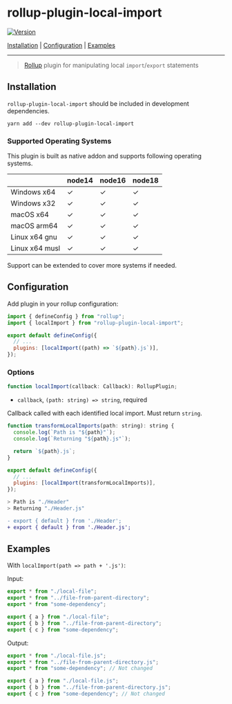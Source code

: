 # rollup-plugin-local-import

[![Version][version-badge]][version-url]

[Installation](#installation) | [Configuration](#configuration) | [Examples](#examples)

---

> [Rollup](https://rollupjs.org/) plugin for manipulating local `import`/`export` statements

[version-badge]: https://img.shields.io/npm/v/rollup-plugin-local-import
[version-url]: https://www.npmjs.com/package/rollup-plugin-local-import

## Installation

`rollup-plugin-local-import` should be included in development dependencies.

```
yarn add --dev rollup-plugin-local-import
```

### Supported Operating Systems

This plugin is built as native addon and supports following operating systems.

|                | node14 | node16 | node18 |
| -------------- | ------ | ------ | ------ |
| Windows x64    | ✓      | ✓      | ✓      |
| Windows x32    | ✓      | ✓      | ✓      |
| macOS x64      | ✓      | ✓      | ✓      |
| macOS arm64    | ✓      | ✓      | ✓      |
| Linux x64 gnu  | ✓      | ✓      | ✓      |
| Linux x64 musl | ✓      | ✓      | ✓      |

Support can be extended to cover more systems if needed.

## Configuration

Add plugin in your rollup configuration:

```js
import { defineConfig } from "rollup";
import { localImport } from "rollup-plugin-local-import";

export default defineConfig({
  // ...
  plugins: [localImport((path) => `${path}.js`)],
});
```

### Options

```ts
function localImport(callback: Callback): RollupPlugin;
```

- `callback`, `(path: string) => string`, required

Callback called with each identified local import. Must return `string`.

```js
function transformLocalImports(path: string): string {
  console.log(`Path is "${path}"`);
  console.log(`Returning "${path}.js"`);

  return `${path}.js`;
}

export default defineConfig({
  // ...
  plugins: [localImport(transformLocalImports)],
});
```

```sh
> Path is "./Header"
> Returning "./Header.js"
```

```diff
- export { default } from './Header';
+ export { default } from './Header.js';
```

## Examples

With `localImport(path => path + '.js')`:

Input:

```js
export * from "./local-file";
export * from "../file-from-parent-directory";
export * from "some-dependency";

export { a } from "./local-file";
export { b } from "../file-from-parent-directory";
export { c } from "some-dependency";
```

Output:

```js
export * from "./local-file.js";
export * from "../file-from-parent-directory.js";
export * from "some-dependency"; // Not changed

export { a } from "./local-file.js";
export { b } from "../file-from-parent-directory.js";
export { c } from "some-dependency"; // Not changed
```
